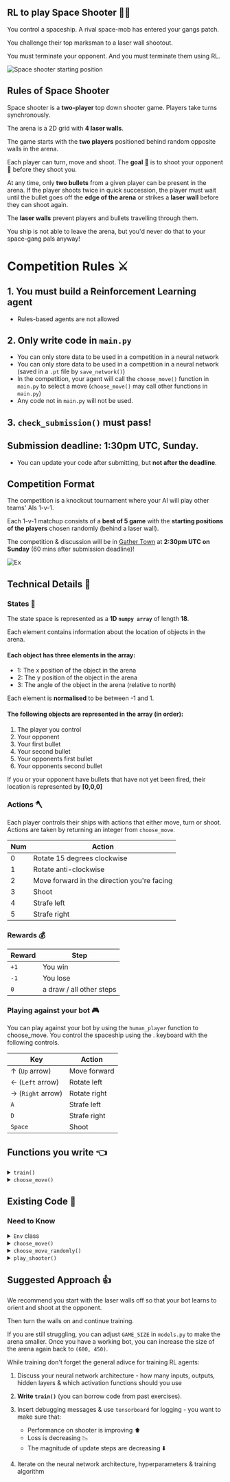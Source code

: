## RL to play Space Shooter :gun::rocket:

You control a spaceship. A rival space-mob has entered your gangs patch.

You challenge their top marksman to a laser wall shootout.

You must terminate your opponent. And you must terminate them using RL.

![Space shooter starting position](images/space-shooter.png)

## Rules of Space Shooter

Space shooter is a **two-player** top down shooter game. Players take turns synchronously.

The arena is a 2D grid with **4 laser walls**.

The game starts with the **two players** positioned behind random opposite walls in the arena.

Each player can turn, move and shoot. The **goal** :goal_net: is to shoot your opponent :gun: before they shoot you.

At any time, only **two bullets** from a given player can be present in the arena. If the player shoots twice in quick succession, the player must wait until the bullet goes off the **edge of the arena** or strikes a **laser wall** before they can shoot again.

The **laser walls** prevent players and bullets travelling through them.

You ship is not able to leave the arena, but you'd never do that to your space-gang pals anyway!

# Competition Rules :crossed_swords:

## 1. You must build a **Reinforcement Learning agent**

- Rules-based agents are not allowed

## 2. Only write code in `main.py`

- You can only store data to be used in a competition in a neural network
- You can only store data to be used in a competition in a neural network (saved in a `.pt` file by `save_network()`)
- In the competition, your agent will call the `choose_move()` function in `main.py` to select a move (`choose_move()` may call other functions in `main.py`)
- Any code not in `main.py` will not be used.

## 3. `check_submission()` must pass!

## Submission deadline: **1:30pm UTC, Sunday**.

- You can update your code after submitting, but **not after the deadline**.

## Competition Format

The competition is a knockout tournament where your AI will play other teams' AIs 1-v-1.

Each 1-v-1 matchup consists of a **best of 5 game** with the **starting positions of the players** chosen randomly (behind a laser wall).

The competition & discussion will be in [Gather Town](https://app.gather.town/app/nJwquzJjD4TLKcTy/Delta%20Academy) at **2:30pm UTC on Sunday** (60 mins after submission deadline)!

![Ex](images/tournament_tree.png)

## Technical Details :hammer:

### States :space_invader:

The state space is represented as a **1D `numpy array`** of length **18**.

Each element contains information about the location of objects in the arena.

#### Each object has three elements in the array:

- 1: The x position of the object in the arena
- 2: The y position of the object in the arena
- 3: The angle of the object in the arena (relative to north)

Each element is **normalised** to be between -1 and 1.

#### The following objects are represented in the array (in order):

1. The player you control
2. Your opponent
3. Your first bullet
4. Your second bullet
5. Your opponents first bullet
6. Your opponents second bullet

If you or your opponent have bullets that have not yet been fired, their location is represented by **[0,0,0]**

### Actions :axe:

Each player controls their ships with actions that either move, turn or shoot. Actions are taken by returning an integer from `choose_move`.

| Num | Action                                      |
| --- | ------------------------------------------- |
| 0   | Rotate 15 degrees clockwise                 |
| 1   | Rotate anti-clockwise                       |
| 2   | Move forward in the direction you're facing |
| 3   | Shoot                                       |
| 4   | Strafe left                                 |
| 5   | Strafe right                                |

### Rewards :moneybag:

| Reward | Step                     |
| ------ | ------------------------ |
| `+1`   | You win                  |
| `-1`   | You lose                 |
| `0`    | a draw / all other steps |

### Playing against your bot :video_game:

You can play against your bot by using the `human_player` function to choose_move. You control the spaceship using the .
keyboard with the following controls.

| Key                     | Action       |
| ----------------------- | ------------ |
| &#8593; (`Up` arrow)    | Move forward |
| &#8592; (`Left` arrow)  | Rotate left  |
| &#8594; (`Right` arrow) | Rotate right |
| `A`                     | Strafe left  |
| `D`                     | Strafe right |
| `Space`                 | Shoot        |

## Functions you write :point_left:

<details>
<summary><code style="white-space:nowrap;">  train()</code></summary>
Write this to train your network from experience in the environment.
<br />
<br />
Return the trained network so it can be saved.
</details>
<details>
<summary><code style="white-space:nowrap;">  choose_move()</code></summary>
This acts greedily given the state and network.

In the competition, the choose_move() function is called to make your next move. Takes the state as input and outputs an action.
<br />
<br />

</details>

## Existing Code :pray:

### Need to Know

<details>
<summary><code style="white-space:nowrap;">  Env</code> class</summary>
The environment class controls the game and runs the opponent. It should be used for training your agent.
<br />
<br />
See example usage in <code style="white-space:nowrap;">play_shooter()</code>.
<br />
<br />
The opponent's <code style="white-space:nowrap;">choose_move</code> function is input at initialisation (when <code style="white-space:nowrap;">Env(opponent_choose_move)</code> is called). The first player is chosen at random when <code style="white-space:nowrap;">Env.reset()</code> is called. Every time you call <code style="white-space:nowrap;">Env.step()</code>, 2 moves are taken - yours and then your opponent's. Your opponent sees the observation vector flipped relative to yours (so their position is first).
<br />
<br />

The env's <code style="white-space:nowrap;">render</code> argument can be used to visualise the game. This is required for <code style="white-space:nowrap">human_player()</code> to work. Player1 is the pink ship, the opponent is the red ship.

The env also has a <code style="white-space:nowrap;">include_barriers</code> argument which toggles the laser_walls on and off. In the tournament the walls will be on, but you can turn them off to make initial training easier.

</details>

<details>
<summary><code style="white-space:nowrap;">  choose_move()</code></summary>
This acts greedily given the state and value network.
<br />
<br />
In the competition, the <code style="white-space:nowrap;">choose_move()</code> function is called to make your next move. Takes the state as input and outputs an action.
<br />
<br />
</details>

<details>
<summary><code style="white-space:nowrap;">  choose_move_randomly()</code></summary>
Chooses a random action, an excellent first opponent!
<br />
<br />
Takes the state as input and outputs an action.
</details>

<details>
<summary><code style="white-space:nowrap;">  play_shooter()</code></summary>
Plays 1 game of shooter, which is visualised graphically. (if <code style="white-space:nowrap;">render=True</code>)
<br />
<br />
Inputs:

<code style="white-space:nowrap;">your_choose_move</code>: Function that takes the state and outputs the action for your agent.

<code style="white-space:nowrap;">opponent_choose_move</code>: Function that takes the state and outputs the action for the opponent.

<code style="white-space:nowrap;">game_speed_multiplier</code>: controls the gameplay speed. High numbers mean fast games, low numbers mean slow games.

</details>

## Suggested Approach :+1:

We recommend you start with the laser walls off so that your bot learns to orient and shoot at the opponent.

Then turn the walls on and continue training.

If you are still struggling, you can adjust `GAME_SIZE` in `models.py` to make the arena smaller. Once you have a working bot, you can increase the size of the arena again back to `(600, 450)`.

While training don't forget the general adivce for training RL agents:

1. Discuss your neural network architecture - how many inputs, outputs, hidden layers & which activation functions should you use
2. **Write `train()`** (you can borrow code from past exercises).
3. Insert debugging messages & use `tensorboard` for logging - you want to make sure that:

   - Performance on shooter is improving :arrow_up:
   - Loss is decreasing :chart_with_downwards_trend:
   - The magnitude of update steps are decreasing :arrow_down:

4. Iterate on the neural network architecture, hyperparameters & training algorithm
